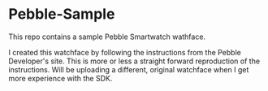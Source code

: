 # Pebble-Sample
This repo contains a sample Pebble Smartwatch wathface.

I created this watchface by following the instructions from the Pebble Developer's site. This is more or less a straight forward reproduction of the instructions. Will be uploading a different, original watchface when I get more experience with the SDK. 

